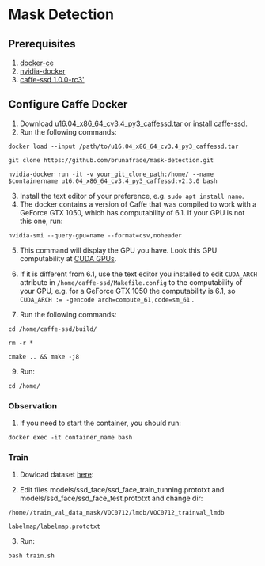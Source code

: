 # Mask Detection

## Prerequisites

1. [docker-ce](https://docs.docker.com/v17.09/engine/installation/linux/docker-ce/ubuntu/#install-docker-ce-1)
2. [nvidia-docker](https://github.com/NVIDIA/nvidia-docker)
3. [caffe-ssd 1.0.0-rc3'](https://github.com/weiliu89/caffe/tree/master)



## Configure Caffe Docker
1. Download [u16.04_x86_64_cv3.4_py3_caffessd.tar](https://fazendo_upload) or install [caffe-ssd](https://github.com/weiliu89/caffe/tree/master).
2. Run the following commands:
```
docker load --input /path/to/u16.04_x86_64_cv3.4_py3_caffessd.tar
```
```
git clone https://github.com/brunafrade/mask-detection.git
```

```
nvidia-docker run -it -v your_git_clone_path:/home/ --name $containername u16.04_x86_64_cv3.4_py3_caffessd:v2.3.0 bash

```
3. Install the text editor of your preference, e.g. `sudo apt install nano`.
4. The docker contains a version of Caffe that was compiled to work with a GeForce GTX 1050, which has computability of 6.1. If your GPU is not this one, run:
```
nvidia-smi --query-gpu=name --format=csv,noheader
```
5. This command will display the GPU you have. Look this GPU computability at [CUDA GPUs](https://en.wikipedia.org/wiki/CUDA#GPUs_supported).
6. If it is different from 6.1, use the text editor you installed to edit `CUDA_ARCH` attribute in `/home/caffe-ssd/Makefile.config` to the computability of your GPU, e.g. for a GeForce GTX 1050 the computability is 6.1, so `CUDA_ARCH := -gencode arch=compute_61,code=sm_61` .


8. Run the following commands:
```
cd /home/caffe-ssd/build/
```
```
rm -r *
```
```
cmake .. && make -j8
```
9. Run:
```
cd /home/
```

### Observation
1. If you need to start the container, you should run:
```
docker exec -it container_name bash
```

### Train
1. Dowload dataset [here](http://):


2. Edit files models/ssd_face/ssd_face_train_tunning.prototxt and models/ssd_face/ssd_face_test.prototxt and change dir:
```
/home//train_val_data_mask/VOC0712/lmdb/VOC0712_trainval_lmdb
```

```
labelmap/labelmap.prototxt
```

3. Run:
```
bash train.sh
```
